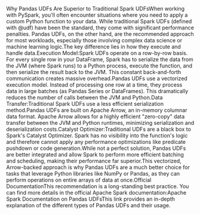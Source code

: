 Why Pandas UDFs Are Superior to Traditional Spark UDFsWhen working with PySpark, you'll often encounter situations where you need to apply a custom Python function to your data. While traditional Spark UDFs (defined with @udf) have been the standard, they come with significant performance penalties. Pandas UDFs, on the other hand, are the recommended approach for most workloads, especially those involving complex data science or machine learning logic.The key difference lies in how they execute and handle data.Execution Model:Spark UDFs operate on a row-by-row basis. For every single row in your DataFrame, Spark has to serialize the data from the JVM (where Spark runs) to a Python process, execute the function, and then serialize the result back to the JVM. This constant back-and-forth communication creates massive overhead.Pandas UDFs use a vectorized execution model. Instead of processing one row at a time, they process data in large batches (as Pandas Series or DataFrames). This dramatically reduces the number of calls between the JVM and Python.Data Transfer:Traditional Spark UDFs use a less efficient serialization method.Pandas UDFs are built on Apache Arrow, an in-memory columnar data format. Apache Arrow allows for a highly efficient "zero-copy" data transfer between the JVM and Python runtimes, minimizing serialization and deserialization costs.Catalyst Optimizer:Traditional UDFs are a black box to Spark's Catalyst Optimizer. Spark has no visibility into the function's logic and therefore cannot apply any performance optimizations like predicate pushdown or code generation.While not a perfect solution, Pandas UDFs are better integrated and allow Spark to perform more efficient batching and scheduling, making their performance far superior.This vectorized, Arrow-backed approach is why Pandas UDFs are a much better choice for tasks that leverage Python libraries like NumPy or Pandas, as they can perform operations on entire arrays of data at once.Official DocumentationThis recommendation is a long-standing best practice. You can find more details in the official Apache Spark documentation:Apache Spark Documentation on Pandas UDFsThis link provides an in-depth explanation of the different types of Pandas UDFs and their usage.